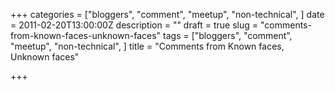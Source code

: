 +++
categories = ["bloggers", "comment", "meetup", "non-technical", ]
date = 2011-02-20T13:00:00Z
description = ""
draft = true
slug = "comments-from-known-faces-unknown-faces"
tags = ["bloggers", "comment", "meetup", "non-technical", ]
title = "Comments from Known faces, Unknown faces"

+++




